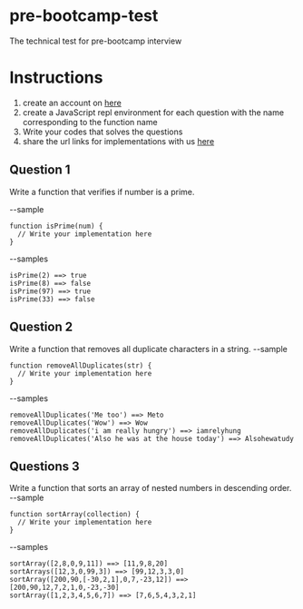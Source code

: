 # pre-bootcamp-test
The technical test for pre-bootcamp interview

# Instructions
1. create an account on [here](https://repl.it)
2. create a JavaScript repl environment for each question with the name corresponding to the function name
3. Write your codes that solves the questions
4. share the url links for implementations with us [here](https://forms.gle/azGag2sGQD9agc2C6)


## Question 1
Write a function that verifies if number is a prime.

--sample 
```
function isPrime(num) {
  // Write your implementation here
}
```
--samples
```
isPrime(2) ==> true
isPrime(8) ==> false
isPrime(97) ==> true
isPrime(33) ==> false
```

## Question 2
Write a function that removes all duplicate characters in a string.
--sample 
```
function removeAllDuplicates(str) {
  // Write your implementation here
}
```
--samples
```
removeAllDuplicates('Me too') ==> Meto
removeAllDuplicates('Wow') ==> Wow
removeAllDuplicates('i am really hungry') ==> iamrelyhung
removeAllDuplicates('Also he was at the house today') ==> Alsohewatudy 
```

## Questions 3
Write a function that sorts an array of nested numbers in descending order.
--sample 
```
function sortArray(collection) {
  // Write your implementation here
}
```
--samples
```
sortArray([2,8,0,9,11]) ==> [11,9,8,20]
sortArrays([12,3,0,99,3]) ==> [99,12,3,3,0]
sortArray([200,90,[-30,2,1],0,7,-23,12]) ==> [200,90,12,7,2,1,0,-23,-30]
sortArray([1,2,3,4,5,6,7]) ==> [7,6,5,4,3,2,1] 
```
